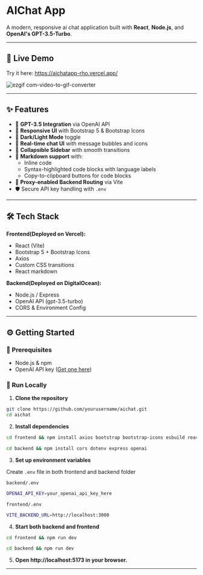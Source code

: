# AIChat App

A modern, responsive ai chat application built with **React**, **Node.js**, and **OpenAI's GPT-3.5-Turbo**.


---
## 📸 Live Demo

Try it here: https://aichatapp-rho.vercel.app/

![ezgif com-video-to-gif-converter](https://github.com/user-attachments/assets/e5c375a9-996f-4d68-a42d-c74ac524e976)

---

## ✨ Features

- 🔮 **GPT-3.5 Integration** via OpenAI API
- 🎨 **Responsive UI** with Bootstrap 5 & Bootstrap Icons
- 🌙 **Dark/Light Mode** toggle
- 📩 **Real-time chat UI** with message bubbles and icons
- 🧭 **Collapsible Sidebar** with smooth transitions
- 💬 **Markdown support** with:
  - Inline code
  - Syntax-highlighted code blocks with language labels
  - Copy-to-clipboard buttons for code blocks
- 🚀 **Proxy-enabled Backend Routing** via Vite
- 🛡️ Secure API key handling with `.env`

---

## 🛠️ Tech Stack

**Frontend(Deployed on Vercel):**
- React (Vite)
- Bootstrap 5 + Bootstrap Icons
- Axios
- Custom CSS transitions
- React markdown

**Backend(Deployed on DigitalOcean):**
- Node.js / Express
- OpenAI API (gpt-3.5-turbo)
- CORS & Environment Config

---

## ⚙️ Getting Started

### 🔧 Prerequisites
- Node.js & npm
- OpenAI API key ([Get one here](https://platform.openai.com/account/api-keys))

### 🚀 Run Locally

1. **Clone the repository**

```bash
git clone https://github.com/yourusername/aichat.git
cd aichat
```

2. **Install dependencies**

```bash
cd frontend && npm install axios bootstrap bootstrap-icons esbuild react react-dom
```
```bash
cd backend && npm install cors dotenv express openai
```

3. **Set up environment variables**

Create `.env` file in both frontend and backend folder

`backend/.env`
```bash
OPENAI_API_KEY=your_openai_api_key_here
```
`frontend/.env`
```bash
VITE_BACKEND_URL=http://localhost:3000
```

4. **Start both backend and frontend**

```bash
cd frontend && npm run dev
```
```bash
cd backend && npm run dev
```

5. **Open http://localhost:5173 in your browser.**

---

